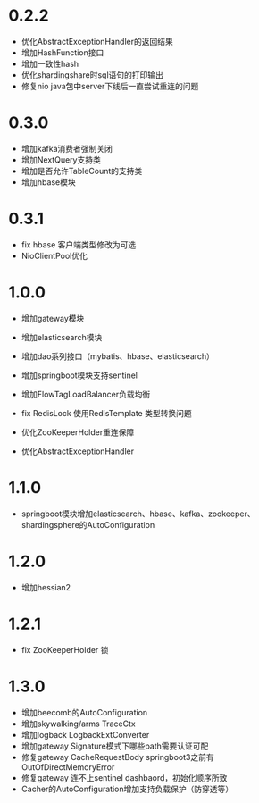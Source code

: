# 0.2.2

* 优化AbstractExceptionHandler的返回结果
* 增加HashFunction接口
* 增加一致性hash
* 优化shardingshare时sql语句的打印输出
* 修复nio java包中server下线后一直尝试重连的问题

# 0.3.0

* 增加kafka消费者强制关闭
* 增加NextQuery支持类
* 增加是否允许TableCount的支持类
* 增加hbase模块

# 0.3.1

* fix hbase 客户端类型修改为可选
* NioClientPool优化

# 1.0.0
* 增加gateway模块
* 增加elasticsearch模块
* 增加dao系列接口（mybatis、hbase、elasticsearch）
* 增加springboot模块支持sentinel
* 增加FlowTagLoadBalancer负载均衡

* fix RedisLock 使用RedisTemplate 类型转换问题
* 优化ZooKeeperHolder重连保障
* 优化AbstractExceptionHandler

# 1.1.0
* springboot模块增加elasticsearch、hbase、kafka、zookeeper、shardingsphere的AutoConfiguration

# 1.2.0
* 增加hessian2

# 1.2.1
* fix ZooKeeperHolder 锁

# 1.3.0
* 增加beecomb的AutoConfiguration
* 增加skywalking/arms TraceCtx
* 增加logback LogbackExtConverter
* 增加gateway Signature模式下哪些path需要认证可配
* 修复gateway CacheRequestBody springboot3之前有OutOfDirectMemoryError
* 修复gateway 连不上sentinel dashbaord，初始化顺序所致
* Cacher的AutoConfiguration增加支持负载保护（防穿透等）


